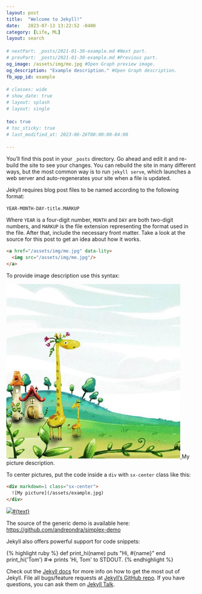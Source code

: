 ```yaml
---
layout: post
title:  "Welcome to Jekyll!"
date:   2023-07-13 13:22:52 -0400
category: [Life, ML]
layout: search

# nextPart: _posts/2021-01-30-example.md #Next part.
# prevPart: _posts/2021-01-30-example.md #Previous part.
og_image: /assets/img/me.jpg #Open Graph preview image.
og_description: "Example description." #Open Graph description.
fb_app_id: example

# classes: wide
# show_date: true
# layout: splash
# layout: single

toc: true
# toc_sticky: true
# last_modified_at: 2023-06-26T00:00:00-04:00

---
```

You’ll find this post in your `_posts` directory. Go ahead and edit it and re-build the site to see your changes. You can rebuild the site in many different ways, but the most common way is to run `jekyll serve`, which launches a web server and auto-regenerates your site when a file is updated.

Jekyll requires blog post files to be named according to the following format:

`YEAR-MONTH-DAY-title.MARKUP`

Where `YEAR` is a four-digit number, `MONTH` and `DAY` are both two-digit numbers, and `MARKUP` is the file extension representing the format used in the file. After that, include the necessary front matter. Take a look at the source for this post to get an idea about how it works.


```html
<a href="/assets/img/me.jpg" data-lity>
  <img src="/assets/img/me.jpg"/>
</a>
```

To provide image description use this syntax:

<div class="sx-picture">
  <a href="/assets/img/me.jpg" data-lity>
    <img src="/assets/img/me.jpg"/>
  </a>
  <span class="title">My picture description.</span>
</div>

To center pictures, put the code inside a `div` with `sx-center` class like this:
```html
<div markdown=1 class="sx-center">
  ![My picture](/assets/example.jpg)
</div>
```


<div class='sx-button'>
  <a href='https://your.link.here.example.com/' class='sx-button__content theme'>
    <img src='/assets/img/icons/example_icon.svg'/>#{text}
  </a>
</div>

The source of the generic demo is available here: https://github.com/andreondra/simplex-demo


Jekyll also offers powerful support for code snippets:

{% highlight ruby %}
def print_hi(name)
  puts "Hi, #{name}"
end
print_hi('Tom')
#=> prints 'Hi, Tom' to STDOUT.
{% endhighlight %}

Check out the [Jekyll docs][jekyll-docs] for more info on how to get the most out of Jekyll. File all bugs/feature requests at [Jekyll’s GitHub repo][jekyll-gh]. If you have questions, you can ask them on [Jekyll Talk][jekyll-talk].

[jekyll-docs]: https://jekyllrb.com/docs/home
[jekyll-gh]:   https://github.com/jekyll/jekyll
[jekyll-talk]: https://talk.jekyllrb.com/



